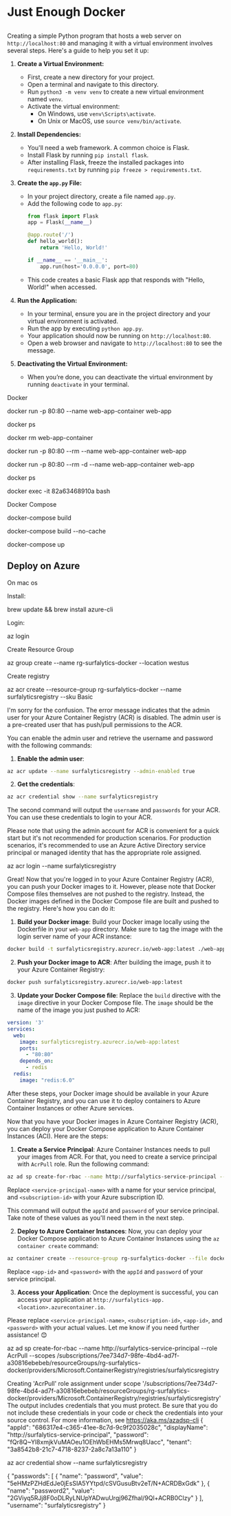 # Just Enough Docker

##

Creating a simple Python program that hosts a web server on `http://localhost:80` and managing it with a virtual environment involves several steps. Here's a guide to help you set it up:

1. **Create a Virtual Environment:**
   - First, create a new directory for your project.
   - Open a terminal and navigate to this directory.
   - Run `python3 -m venv venv` to create a new virtual environment named `venv`.
   - Activate the virtual environment:
     - On Windows, use `venv\Scripts\activate`.
     - On Unix or MacOS, use `source venv/bin/activate`.

2. **Install Dependencies:**
   - You'll need a web framework. A common choice is Flask.
   - Install Flask by running `pip install flask`.
   - After installing Flask, freeze the installed packages into `requirements.txt` by running `pip freeze > requirements.txt`.

3. **Create the `app.py` File:**
   - In your project directory, create a file named `app.py`.
   - Add the following code to `app.py`:
     ```python
     from flask import Flask
     app = Flask(__name__)

     @app.route('/')
     def hello_world():
         return 'Hello, World!'

     if __name__ == '__main__':
         app.run(host='0.0.0.0', port=80)
     ```
   - This code creates a basic Flask app that responds with "Hello, World!" when accessed.

4. **Run the Application:**
   - In your terminal, ensure you are in the project directory and your virtual environment is activated.
   - Run the app by executing `python app.py`.
   - Your application should now be running on `http://localhost:80`.
   - Open a web browser and navigate to `http://localhost:80` to see the message.

5. **Deactivating the Virtual Environment:**
   - When you’re done, you can deactivate the virtual environment by running `deactivate` in your terminal.

Docker

docker run -p 80:80 --name web-app-container web-app

docker ps

docker rm web-app-container

docker run -p 80:80 --rm --name web-app-container web-app

docker run -p 80:80 --rm -d --name web-app-container web-app

docker ps

docker exec -it 82a63468910a bash

Docker Compose

docker-compose build

docker-compose build --no-cache

docker-compose up

## Deploy on Azure

On mac os

Install:

brew update && brew install azure-cli

Login:

az login

Create Resource Group

az group create --name rg-surfalytics-docker --location westus

Create registry

az acr create --resource-group rg-surfalytics-docker --name surfalyticsregistry --sku Basic


I'm sorry for the confusion. The error message indicates that the admin user for your Azure Container Registry (ACR) is disabled. The admin user is a pre-created user that has push/pull permissions to the ACR.

You can enable the admin user and retrieve the username and password with the following commands:

1. **Enable the admin user**:
```bash
az acr update --name surfalyticsregistry --admin-enabled true
```

2. **Get the credentials**:
```bash
az acr credential show --name surfalyticsregistry
```

The second command will output the `username` and `passwords` for your ACR. You can use these credentials to login to your ACR.

Please note that using the admin account for ACR is convenient for a quick start but it's not recommended for production scenarios. For production scenarios, it's recommended to use an Azure Active Directory service principal or managed identity that has the appropriate role assigned.

az acr login --name surfalyticsregistry

Great! Now that you're logged in to your Azure Container Registry (ACR), you can push your Docker images to it. However, please note that Docker Compose files themselves are not pushed to the registry. Instead, the Docker images defined in the Docker Compose file are built and pushed to the registry. Here's how you can do it:

1. **Build your Docker image**: Build your Docker image locally using the Dockerfile in your `web-app` directory. Make sure to tag the image with the login server name of your ACR instance:
```bash
docker build -t surfalyticsregistry.azurecr.io/web-app:latest ./web-app
```

2. **Push your Docker image to ACR**: After building the image, push it to your Azure Container Registry:
```bash
docker push surfalyticsregistry.azurecr.io/web-app:latest
```

3. **Update your Docker Compose file**: Replace the `build` directive with the `image` directive in your Docker Compose file. The `image` should be the name of the image you just pushed to ACR:
```yaml
version: '3'
services:
  web:
    image: surfalyticsregistry.azurecr.io/web-app:latest
    ports:
      - "80:80"
    depends_on:
      - redis
  redis:
    image: "redis:6.0"
```

After these steps, your Docker image should be available in your Azure Container Registry, and you can use it to deploy containers to Azure Container Instances or other Azure services.

Now that you have your Docker images in Azure Container Registry (ACR), you can deploy your Docker Compose application to Azure Container Instances (ACI). Here are the steps:

1. **Create a Service Principal**: Azure Container Instances needs to pull your images from ACR. For that, you need to create a service principal with `AcrPull` role. Run the following command:
```bash
az ad sp create-for-rbac --name http://surfalytics-service-principal --role AcrPull --scopes /subscriptions/7ee734d7-98fe-4bd4-ad7f-a30816ebebeb/resourceGroups/rg-surfalytics-docker/providers/Microsoft.ContainerRegistry/registries/surfalyticsregistry
```
Replace `<service-principal-name>` with a name for your service principal, and `<subscription-id>` with your Azure subscription ID.

This command will output the `appId` and `password` of your service principal. Take note of these values as you'll need them in the next step.

2. **Deploy to Azure Container Instances**: Now, you can deploy your Docker Compose application to Azure Container Instances using the `az container create` command:
```bash
az container create --resource-group rg-surfalytics-docker --file docker-compose.yml --registry-login-server surfalyticsregistry.azurecr.io --registry-username 686317e4-c365-41ee-8c7d-9c9f2035028c --registry-password fQr8Q~Yl8xmjkVuMAOeu1OEhWbEHMs5Mrwq8Uacc --dns-name-label surfalytics-app --name surfalytics-container
```
Replace `<app-id>` and `<password>` with the `appId` and `password` of your service principal.

3. **Access your Application**: Once the deployment is successful, you can access your application at `http://surfalytics-app.<location>.azurecontainer.io`.

Please replace `<service-principal-name>`, `<subscription-id>`, `<app-id>`, and `<password>` with your actual values. Let me know if you need further assistance! 😊

az ad sp create-for-rbac --name http://surfalytics-service-principal --role AcrPull --scopes /subscriptions/7ee734d7-98fe-4bd4-ad7f-a30816ebebeb/resourceGroups/rg-surfalytics-docker/providers/Microsoft.ContainerRegistry/registries/surfalyticsregistry

Creating 'AcrPull' role assignment under scope '/subscriptions/7ee734d7-98fe-4bd4-ad7f-a30816ebebeb/resourceGroups/rg-surfalytics-docker/providers/Microsoft.ContainerRegistry/registries/surfalyticsregistry'
The output includes credentials that you must protect. Be sure that you do not include these credentials in your code or check the credentials into your source control. For more information, see https://aka.ms/azadsp-cli
{
  "appId": "686317e4-c365-41ee-8c7d-9c9f2035028c",
  "displayName": "http://surfalytics-service-principal",
  "password": "fQr8Q~Yl8xmjkVuMAOeu1OEhWbEHMs5Mrwq8Uacc",
  "tenant": "3a8542b8-21c7-4718-8237-2a8c7a13a110"
}


az acr credential show --name surfalyticsregistry

{
  "passwords": [
    {
      "name": "password",
      "value": "5eHMzPZHdEdJe0jEsSIA5YYtpd/cSVGusuBtv2eT/N+ACRDBxGdk"
    },
    {
      "name": "password2",
      "value": "2GViyq5RJj8F0oDLRyLNUpYADwuUrgj96Zfhal/9Ql+ACRB0Clzy"
    }
  ],
  "username": "surfalyticsregistry"
}
